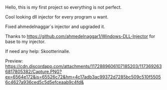 Hello, this is my first project so everything is not perfect.




Cool looking dll injector for every program u want.



Fixed ahmedelnaggar`s injector and upgraded it.


Thanks to https://github.com/ahmedelnaggar1/Windows-DLL-Injector for base to my injector.



If need any help: Skootterinalle.



Preview:
https://cdn.discordapp.com/attachments/1172889606107185203/1173692636817805382/Capture.PNG?ex=6564e172&is=65526c72&hm=4c17adb3ac99372d7285bc509c510f55056c4627a936ced5c5d5efceaab9c4fd&
